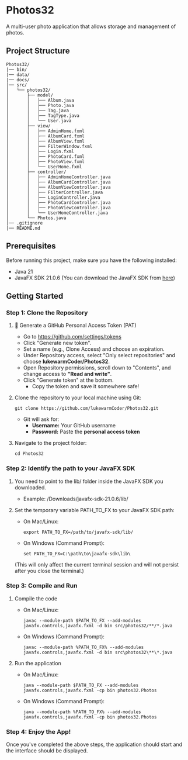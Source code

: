 # Photos32
A multi-user photo application that allows storage and management of photos.

## Project Structure
```
Photos32/
|── bin/
|── data/
|── docs/
│── src/
│   └── photos32/
│       ├── model/
│       │   ├── Album.java
│       │   ├── Photo.java
│       │   ├── Tag.java
│       │   ├── TagType.java
│       │   └── User.java
│       ├── view/
│       │   ├── AdminHome.fxml
│       │   ├── AlbumCard.fxml
│       │   ├── AlbumView.fxml
│       │   ├── FilterWindow.fxml
│       │   ├── Login.fxml
│       │   ├── PhotoCard.fxml
│       │   ├── PhotoView.fxml
│       │   └── UserHome.fxml
│       ├── controller/
│       │   ├── AdminHomeController.java
│       │   ├── AlbumCardController.java
│       │   ├── AlbumViewController.java
│       │   ├── FilterController.java
│       │   ├── LoginController.java
│       │   ├── PhotoCardController.java
│       │   ├── PhotoViewController.java
│       │   └── UserHomeController.java
│       └── Photos.java
│── .gitignore
|── README.md
```

## Prerequisites
Before running this project, make sure you have the following installed:
- Java 21
- JavaFX SDK 21.0.6 (You can download the JavaFX SDK from [here](https://gluonhq.com/products/javafx/))

## Getting Started

### Step 1: Clone the Repository

1. 🔐 Generate a GitHub Personal Access Token (PAT)
    - Go to https://github.com/settings/tokens
    - Click "Generate new token".
    - Set a name (e.g., Clone Access) and choose an expiration.
    - Under Repository access, select "Only select repositories" and choose **lukewarmCoder/Photos32**.
    - Open Repository permissions, scroll down to "Contents", and change access to **"Read and write"**.
    - Click "Generate token" at the bottom.
        - Copy the token and save it somewhere safe!

2. Clone the repository to your local machine using Git:
    ```
    git clone https://github.com/lukewarmCoder/Photos32.git
    ```
    - Git will ask for:
        - **Username:** Your GitHub username
        - **Password:** Paste the **personal access token**


3. Navigate to the project folder:
   
    ```
    cd Photos32
    ```

### Step 2: Identify the path to your JavaFX SDK

1. You need to point to the lib/ folder inside the JavaFX SDK you downloaded.
    - Example: /Downloads/javafx-sdk-21.0.6/lib/

2. Set the temporary variable PATH_TO_FX to your JavaFX SDK path:
    - On Mac/Linux:
      
      ```
      export PATH_TO_FX=/path/to/javafx-sdk/lib/
      ```
      
    - On Windows (Command Prompt):
      
        ```
        set PATH_TO_FX=C:\path\to\javafx-sdk\lib\
        ```

     (This will only affect the current terminal session and will not persist after you close the terminal.)

### Step 3: Compile and Run

1. Compile the code
    - On Mac/Linux:
        
        ```
        javac --module-path $PATH_TO_FX --add-modules javafx.controls,javafx.fxml -d bin src/photos32/**/*.java
        ```
      
    - On Windows (Command Prompt):
      
        ```
        javac --module-path %PATH_TO_FX% --add-modules javafx.controls,javafx.fxml -d bin src\photos32\**\*.java
        ```

3. Run the application
    - On Mac/Linux:
        
        ```
        java --module-path $PATH_TO_FX --add-modules javafx.controls,javafx.fxml -cp bin photos32.Photos
        ```
      
    - On Windows (Command Prompt):
      
        ```
        java --module-path %PATH_TO_FX% --add-modules javafx.controls,javafx.fxml -cp bin photos32.Photos
        ```

### Step 4: Enjoy the App!

Once you've completed the above steps, the application should start and the interface should be displayed.




